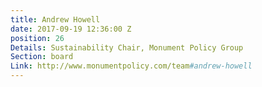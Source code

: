 ```yaml
---
title: Andrew Howell
date: 2017-09-19 12:36:00 Z
position: 26
Details: Sustainability Chair, Monument Policy Group
Section: board
Link: http://www.monumentpolicy.com/team#andrew-howell
---
```


